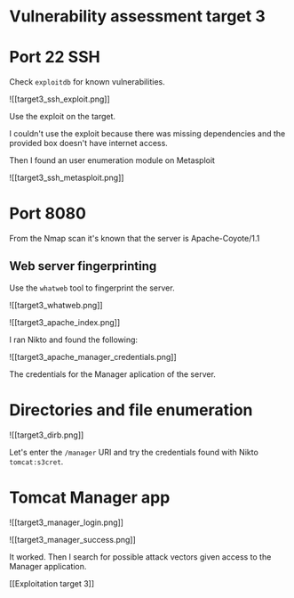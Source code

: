 # Vulnerability assessment target 3

# Port 22 SSH
Check `exploitdb` for known vulnerabilities.

![[target3_ssh_exploit.png]]

Use the exploit on the target.

I couldn't use the exploit because there was missing dependencies and the provided box doesn't have internet access.

Then I found an user enumeration module on Metasploit

![[target3_ssh_metasploit.png]]



# Port 8080

From the Nmap scan it's known that the server is Apache-Coyote/1.1 

## Web server fingerprinting

Use the `whatweb` tool to fingerprint the server.

![[target3_whatweb.png]]

![[target3_apache_index.png]]

I ran Nikto and found the following:

![[target3_apache_manager_credentials.png]]

The credentials for the Manager aplication of the server.

# Directories and file enumeration

![[target3_dirb.png]]


Let's enter the `/manager` URI and try the credentials found with Nikto `tomcat:s3cret`.

# Tomcat Manager app

![[target3_manager_login.png]]

![[target3_manager_success.png]]

It worked. Then I search for possible attack vectors given access to the Manager application.

[[Exploitation target 3]]

